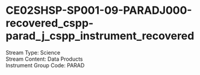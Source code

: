 # CE02SHSP-SP001-09-PARADJ000-recovered_cspp-parad_j_cspp_instrument_recovered

Stream Type: Science<br>
Stream Content: Data Products<br>
Instrument Group Code: PARAD<br>
